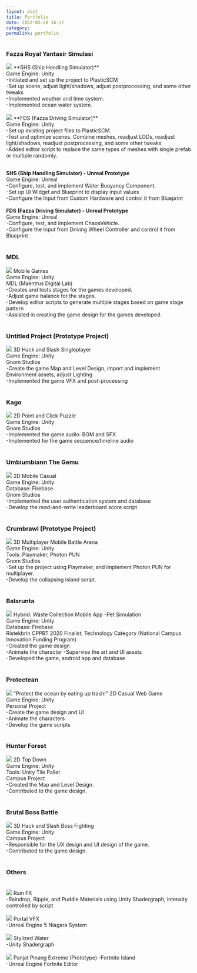 ```yaml
---
layout: post
title: Portfolio‎
date: 2022-02-28 16:17
category:
permalink: portfolio
---
```

### **Fazza Royal Yantasir Simulasi**<br>
<img src="/images/fulls/shipweather.gif" class="fit image">
**SHS (Ship Handling Simulator)**<br>
Game Engine: Unity<br>
-Initiated and set up the project to PlasticSCM<br>
-Set up scene, adjust light/shadows, adjust postprocessing, and some other tweaks<br>
-Implemented weather and time system.<br>
-Implemented ocean water system.<br><br>
<img src="/images/fulls/fds.gif" class="fit image">
**FDS (Fazza Driving Simulator)**<br>
Game Engine: Unity<br>
-Set up existing project files to PlasticSCM.<br>
-Test and optimize scenes. Combine meshes, readjust LODs, readjust light/shadows, readjust postprocessing, and some other tweaks<br>
-Added editor script to replace the same types of meshes with single prefab or multiple randomly.<br><br>

**SHS (Ship Handling Simulator) - Unreal Prototype**<br>
Game Engine: Unreal<br>
-Configure, test, and implement Water Buoyancy Component.<br>
-Set up UI Widget and Blueprint to display input values<br>
-Configure the Input from Custom Hardware and control it from Blueprint<br><br>
**FDS (Fazza Driving Simulator) - Unreal Prototype**<br>
Game Engine: Unreal<br>
-Configure, test, and implement ChaosVehicle.<br>
-Configure the Input from Driving Wheel Controller and control it from Blueprint<br><br>

### **MDL**<br>
<img src="/images/fulls/grid mdl.png" class="fit image">
Mobile Games<br>
Game Engine: Unity<br>
MDL (Maentrus Digital Lab)<br>
-Creates and tests stages for the games developed.<br>
-Adjust game balance for the stages.<br>
-Develop editor scripts to generate multiple stages based on game stage pattern<br>
-Assisted in creating the game design for the games developed.<br><br>

### **Untitled Project** (Prototype Project)<br>
<img src="/images/fulls/projectp.png" class="fit image">
3D Hack and Slash Singleplayer<br>
Game Engine: Unity<br>
Gnom Studios<br>
-Create the game Map and Level Design, import and implement Environment assets, adjust Lighting<br>
-Implemented the game VFX and post-processing <br><br>

### **Kago**<br>
<img src="/images/fulls/kago.png" class="fit image">
2D Point and Click Puzzle<br>
Game Engine: Unity<br>
Gnom Studios<br>
-Implemented the game audio: BGM and SFX<br>
-Implemented for the game sequence/timeline audio<br><br>

### **Umbiumbiann The Gemu**<br>
<img src="/images/fulls/umbi.jpg" class="fit image">
2D Mobile Casual<br>
Game Engine: Unity<br>
Database: Firebase<br>
Gnom Studios<br>
-Implemented the user authentication system and database<br>
-Develop the read-and-write leaderboard score script.<br><br>

### **Crumbrawl** (Prototype Project)<br>
<img src="/images/fulls/crumbrawl.gif" class="fit image">
3D Multiplayer Mobile Battle Arena<br>
Game Engine: Unity<br>
Tools: Playmaker, Photon PUN<br>
Gnom Studios<br>
-Set up the project using Playmaker, and implement Photon PUN for multiplayer.<br>
-Develop the collapsing island script.<br><br>

### **Balarunta**<br>
<img src="/images/fulls/balarunta.png" class="fit image">
Hybrid: Waste Collection Mobile App -Pet Simulation<br>
Game Engine: Unity<br>
Database: Firebase<br>
Ristekbrin CPPBT 2020 Finalist, Technology Category (National Campus Innovation Funding Program)<br>
-Created the game design<br>
-Animate the character<be>
-Supervise the art and UI assets<br>
-Developed the game, android app and database<br><br>

### **Protectean**<br>
<img src="/images/fulls/protectean.png" class="fit image">
"Protect the ocean by eating up trash!"
2D Casual Web Game<br>
Game Engine: Unity<br>
Personal Project<br>
-Create the game design and UI<br>
-Animate the characters<br>
-Develop the game scripts<br><br>

### **Hunter Forest**<br>
<img src="/images/fulls/hfmap.png" class="fit image">
2D Top Down<br>
Game Engine: Unity<br>
Tools: Unity Tile Pallet<br>
Campus Project<br>
-Created the Map and Level Design.<br>
-Contributed to the game design.<br><br>

### **Brutal Boss Battle**<br>
<img src="/images/fulls/bbb.gif" class="fit image">
3D Hack and Slash Boss Fighting<br>
Game Engine: Unity<br>
Campus Project<br>
-Responsible for the UX design and UI design of the game.<br>
-Contributed to the game design.<br><br>

### **Others**<br><br>
<img src="/images/fulls/rainFX.gif" class="fit image">
Rain FX<br>
-Raindrop, Ripple, and Puddle Materials using Unity Shadergraph, intensity controlled by script<br><br>
<img src="/images/fulls/portal_vfx.gif" class="fit image">
Portal VFX<br>
-Unreal Engine 5 Niagara System<br><br>
<img src="/images/fulls/stylizedwater_shader.gif" class="fit image">
Stylized Water<br>
-Unity Shadergraph<br><br>
<img src="/images/fulls/uefn1.gif" class="fit image">
Panjat Pinang Extreme (Prototype) -Fortnite Island<br>
-Unreal Engine Fortnite Editor<br><br>
